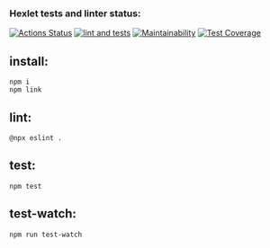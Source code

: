 ### Hexlet tests and linter status:
[![Actions Status](https://github.com/acidmange/frontend-project-46/actions/workflows/hexlet-check.yml/badge.svg)](https://github.com/acidmange/frontend-project-46/actions)
[![lint and tests](https://github.com/acidmange/frontend-project-46/actions/workflows/main.yml/badge.svg)](https://github.com/acidmange/frontend-project-46/actions/workflows/main.yml)
[![Maintainability](https://api.codeclimate.com/v1/badges/39c45a849d92499eb044/maintainability)](https://codeclimate.com/github/acidmange/frontend-project-46/maintainability)
[![Test Coverage](https://api.codeclimate.com/v1/badges/39c45a849d92499eb044/test_coverage)](https://codeclimate.com/github/acidmange/frontend-project-46/test_coverage)

## install:
	npm i
	npm link

## lint:
	@npx eslint .

## test:
	npm test

## test-watch:
	npm run test-watch
